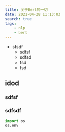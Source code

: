 ```yaml
---
title: 关于Bert的一切
date: 2021-04-28 11:13:03
search: true
tags:
    - nlp
    - bert
---
```


* sfsdf
  * sdfsf
  * sdfsd
  * fsd
  * fsd

<!-- more -->


## idod



### sdfsf
### sdfsdf


```python
import os
os.env
```